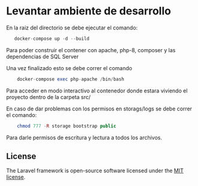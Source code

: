 # Levantar ambiente de desarrollo

En la raiz del directorio se debe ejecutar el comando:

 ```php
    docker-compose up -d --build
```
Para poder construir el contener con apache, php-8, composer y las dependencias de SQL Server

Una vez finalizado esto se debe correr el comando
```php
    docker-compose exec php-apache /bin/bash
```

Para acceder en modo interactivo al contenedor donde estara viviendo el proyecto dentro de la carpeta src/

En caso de dar problemas con los permisos en storags/logs se debe correr el comando:
```php
    chmod 777 -R storage bootstrap public
```
Para darle permisos de escritura y lectura a todos los archivos.



## License

The Laravel framework is open-source software licensed under the [MIT license](https://opensource.org/licenses/MIT).